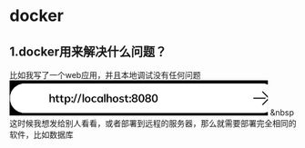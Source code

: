 # docker

## 1.docker用来解决什么问题？
比如我写了一个web应用，并且本地调试没有任何问题
![web网站](assets\web应用.png)
&nbsp这时候我想发给别人看看，或者部署到远程的服务器，那么就需要部署完全相同的软件，比如数据库
